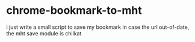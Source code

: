 # chrome-bookmark-to-mht
i just write a small script to save my bookmark in case the url out-of-date, the mht save module is chilkat
